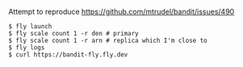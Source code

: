 Attempt to reproduce https://github.com/mtrudel/bandit/issues/490

```console
$ fly launch
$ fly scale count 1 -r den # primary
$ fly scale count 1 -r arn # replica which I'm close to
$ fly logs
$ curl https://bandit-fly.fly.dev
```
